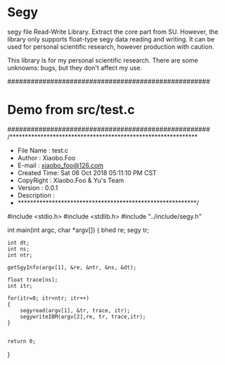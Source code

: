 # Segy
segy file Read-Write Library. 
Extract the core part from SU. However, the library only supports float-type segy data reading and writing. It can be used for personal scientific research, however production with caution.

This library is for my personal scientific research. There are some unknowns: bugs, but they don't affect my use.


####################################################
# Demo from src/test.c
####################################################
/*************************************************************
 * File Name   : test.c
 * Author      : Xiaobo.Foo
 * E-mail      : xiaobo_foo@126.com
 * Created Time: Sat 06 Oct 2018 05:11:10 PM CST
 * CopyRight   : Xiaobo.Foo & Yu's Team
 * Version     : 0.0.1
 * Description : 
 * **********************************************************/

#include <stdio.h>
#include <stdlib.h>
#include "../include/segy.h"


int main(int argc, char *argv[])
{
    bhed re;
    segy tr;

    int dt;
    int ns;
    int ntr;

    getSgyInfo(argv[1], &re, &ntr, &ns, &dt);

    float trace[ns];
    int itr;

    for(itr=0; itr<ntr; itr++)
    {
        segyread(argv[1], &tr, trace, itr);
        segywriteIBM(argv[2],re, tr, trace,itr);
    }


    return 0;
}
